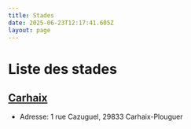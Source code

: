 ```yaml
---
title: Stades
date: 2025-06-23T12:17:41.605Z
layout: page
---
```


# Liste des stades


## [Carhaix](/stades/Carhaix/)
- Adresse: 1 rue Cazuguel, 29833 Carhaix-Plouguer


